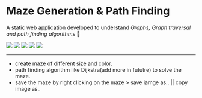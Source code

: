 # Maze Generation & Path Finding

A static web application developed to understand _Graphs, Graph traversal and path finding algorithms_	:dart:

<span>
<img src='https://img.shields.io/badge/-HTML-orange' />
<img src='https://img.shields.io/badge/-CSS-blue' />
<img src='https://img.shields.io/badge/-JavaScript-yellow' />
<img src='https://img.shields.io/badge/-HTML5 Canvas-green' />
<img src='https://img.shields.io/badge/-Utility Canvas Library-purple' />
</span>
<hr>

- create maze of different size and color.
- path finding algorithm like Dijkstra(add more in fututre) to solve the maze.
- save the maze by right clicking on the maze > save iamge as.. || copy image as..
